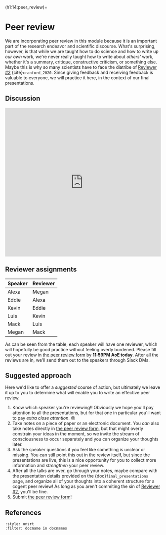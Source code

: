 (h1:14:peer_review)=
# Peer review

We are incorporating peer review in this module because it is an important part of the research endeavor and scientific discourse.
What's surprising, however, is that while we are taught how to do science and how to write up _our own_ work, we're never really taught how to write about _others'_ work, whether it's a summary, critique, constructive criticism, or something else.
Maybe this is why so many scientists have to face the diatribe of [Reviewer #2](https://drive.google.com/file/d/1TALPFg4G8Cs0_V-KgdtkDsewhqPJMZps/view?usp=sharing) {cite}`cranford_2020`.
Since giving feedback and receiving feedback is valuable to everyone, we will practice it here, in the context of our final presentations.


## Discussion

<iframe src="https://docs.google.com/presentation/d/e/2PACX-1vSuuTEjMTGlm-ewRvbisNluHPwRKIw0re725OJi9IzNJzS075mDawXcZNRUcV1nUaRtus9mYEsqjSrp/embed?start=false&loop=false&delayms=3000" frameborder="0" width="100%" height="480" allowfullscreen="true" mozallowfullscreen="true" webkitallowfullscreen="true"></iframe>



## Reviewer assignments

| Speaker | Reviewer |
| :------ | :------- |
| Alexa   | Megan    |
| Eddie   | Alexa    |
| Kevin   | Eddie    |
| Luis    | Kevin    |
| Mack    | Luis     |
| Megan   | Mack     |

As can be seen from the table, each speaker will have one reviewer, which will hopefully be good practice without feeling overly burdened.
Please fill out your review in [the peer review form](https://forms.gle/jXaZ3jZ4Qi2XL3zL8) by **11:59PM AoE today**.
After all the reviews are in, we'll send them out to the speakers through Slack DMs.



## Suggested approach

Here we'd like to offer a _suggested_ course of action, but ultimately we leave it up to you to determine what will enable you to write an effective peer review.

1. Know which speaker you're reviewing!!
Obviously we hope you'll pay attention to all the presentations, but for that one in particular you'll want to pay _extra close attention_. 😜
1. Take notes on a piece of paper or an electronic document. 
You _can_ also take notes directly in [the peer review form](https://forms.gle/jXaZ3jZ4Qi2XL3zL8), but that might overly constrain your ideas in the moment, so we invite the stream of consciousness to occur separately and you can organize your thoughts later.
1. Ask the speaker questions if you feel like something is unclear or missing.
You can still point this out in the review itself, but since the presentations are live, this is a nice opportunity for you to collect more information and _strengthen_ your peer review.
1. After all the talks are over, go through your notes, maybe compare with the presentation details provided on the {doc}`final_presentations` page, and organize all of your thoughts into a coherent structure for a cogent peer review!
As long as you aren't commiting the sin of [Reviewer #2](https://drive.google.com/file/d/1TALPFg4G8Cs0_V-KgdtkDsewhqPJMZps/view?usp=sharing), you'll be fine.
1. Submit [the peer review form](https://forms.gle/jXaZ3jZ4Qi2XL3zL8)!



## References

```{bibliography}
:style: unsrt
:filter: docname in docnames
```

